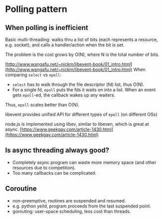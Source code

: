 Polling pattern
===

When polling is inefficient
---
Basic multi-threading: 
walks thru a list of bits (each represents a resource, e.g. socket), and calls a handler/action when the bit is set.

The problem is the cost grows by O(N), where N is the total number of bits.

[http://www.wangafu.net/~nickm/libevent-book/01_intro.html](http://www.wangafu.net/~nickm/libevent-book/01_intro.html)
When comparing `select` vs `epoll`:
* `select` has to walk through the file descriptor (fd) list, thus O(N).
* For a single fd, `epoll` puts the fds it waits on into a list. When an event gets `epoll`-ed, the callback wakes up any waiters.

Thus, `epoll` scales better than O(N).

libevent provides unified API for different types of `epoll` (on different OSs)

node.js is implemented using libev, similar to libeven, which is great at async.
[https://www.geekgay.com/article-1430.html](https://www.geekgay.com/article-1430.html)

Is async threading always good?
---

* Completely async program can waste more memory space (and other resources due to competition).
* Too many callbacks can be complicated.

Coroutine
---
* non-preemptive, routines are suspended and resumed.
* e.g. python yeild, program proceeds from the last suspended point.
* gorouting: user-space scheduling, less cost than threads.


